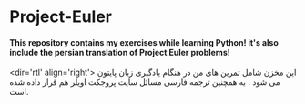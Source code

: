 # Project-Euler
#### This repository contains my exercises while learning Python! it's also include the persian translation of Project Euler problems! 
<dir='rtl' align='right'>
این مخزن شامل تمرین های من در هنگام یادگیری زبان پایتون می شود . به همچنین ترجمه فارسی مسائل سایت پروجکت اویلر هم قرار داده شده است.
</div>
